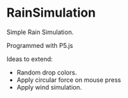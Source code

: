 # RainSimulation
Simple Rain Simulation.

Programmed with P5.js

Ideas to extend:
- Random drop colors.
- Apply circular force on mouse press
- Apply wind simulation.
